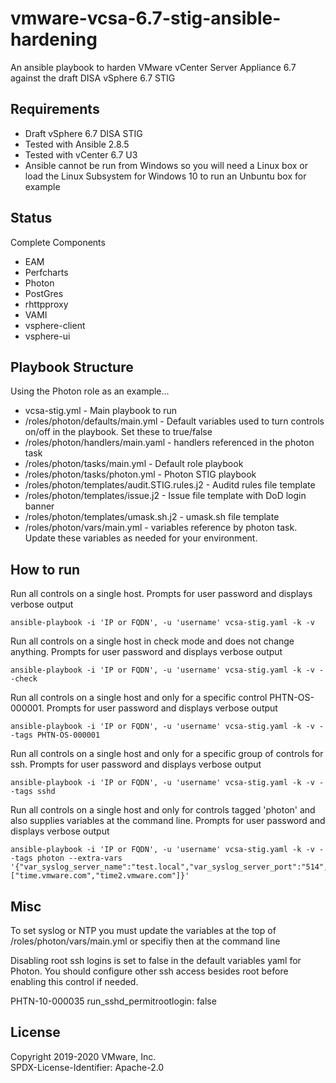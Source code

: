 # vmware-vcsa-6.7-stig-ansible-hardening
An ansible playbook to harden VMware vCenter Server Appliance 6.7 against the draft DISA vSphere 6.7 STIG

## Requirements
- Draft vSphere 6.7 DISA STIG
- Tested with Ansible 2.8.5
- Tested with vCenter 6.7 U3
- Ansible cannot be run from Windows so you will need a Linux box or load the Linux Subsystem for Windows 10 to run an Unbuntu box for example

## Status
Complete Components

- EAM
- Perfcharts
- Photon
- PostGres
- rhttpproxy
- VAMI
- vsphere-client
- vsphere-ui

## Playbook Structure
Using the Photon role as an example...  

- vcsa-stig.yml - Main playbook to run
- /roles/photon/defaults/main.yml - Default variables used to turn controls on/off in the playbook.  Set these to true/false
- /roles/photon/handlers/main.yaml - handlers referenced in the photon task
- /roles/photon/tasks/main.yml - Default role playbook
- /roles/photon/tasks/photon.yml - Photon STIG playbook
- /roles/photon/templates/audit.STIG.rules.j2 - Auditd rules file template
- /roles/photon/templates/issue.j2 - Issue file template with DoD login banner
- /roles/photon/templates/umask.sh.j2 - umask.sh file template
- /roles/photon/vars/main.yml - variables reference by photon task.  Update these variables as needed for your environment.

## How to run

Run all controls on a single host. Prompts for user password and displays verbose output  
```
ansible-playbook -i 'IP or FQDN', -u 'username' vcsa-stig.yaml -k -v  
```

Run all controls on a single host in check mode and does not change anything. Prompts for user password and displays verbose output  
```
ansible-playbook -i 'IP or FQDN', -u 'username' vcsa-stig.yaml -k -v --check  
```

Run all controls on a single host and only for a specific control PHTN-OS-000001. Prompts for user password and displays verbose output  
```
ansible-playbook -i 'IP or FQDN', -u 'username' vcsa-stig.yaml -k -v --tags PHTN-OS-000001  
```

Run all controls on a single host and only for a specific group of controls for ssh. Prompts for user password and displays verbose output  
```
ansible-playbook -i 'IP or FQDN', -u 'username' vcsa-stig.yaml -k -v --tags sshd  
```

Run all controls on a single host and only for controls tagged 'photon' and also supplies variables at the command line. Prompts for user password and displays verbose output
```
ansible-playbook -i 'IP or FQDN', -u 'username' vcsa-stig.yaml -k -v --tags photon --extra-vars '{"var_syslog_server_name":"test.local","var_syslog_server_port":"514","var_ntp_servers":["time.vmware.com","time2.vmware.com"]}'
```


## Misc
To set syslog or NTP you must update the variables at the top of /roles/photon/vars/main.yml or specifiy then at the command line

Disabling root ssh logins is set to false in the default variables yaml for Photon. You should configure other ssh access besides root before enabling this control if needed.  

PHTN-10-000035 run_sshd_permitrootlogin: false  

## License
Copyright 2019-2020 VMware, Inc.  
SPDX-License-Identifier: Apache-2.0  

